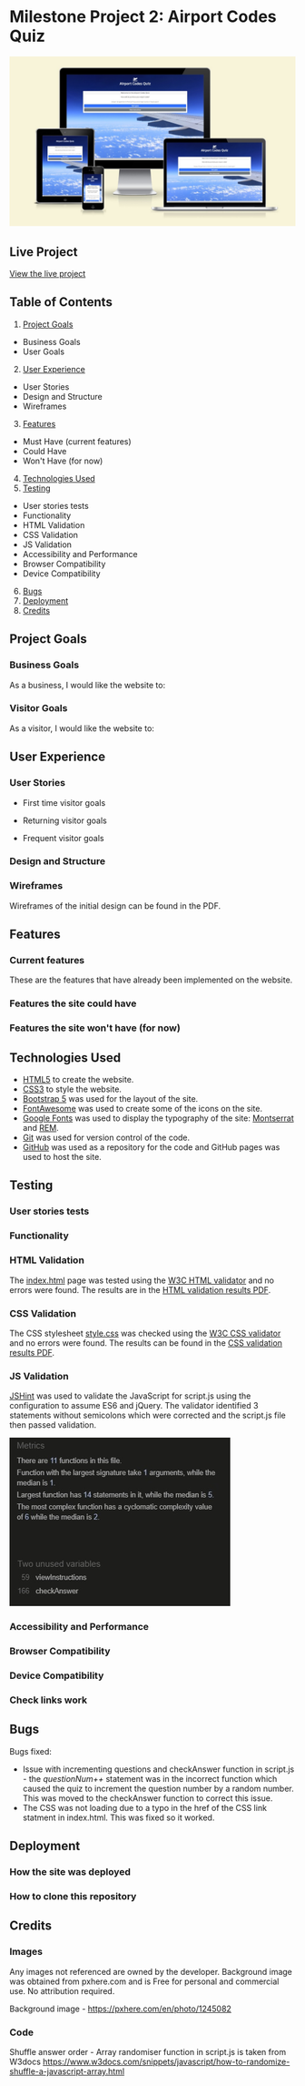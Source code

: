 
# Milestone Project 2: Airport Codes Quiz

![Website shown on various devices](assets/image/responsive.jpg)

## Live Project

[View the live project](https://cshimvin.github.io/quiz-ms-2/)

## Table of Contents
1. [Project Goals](#project-goals)
- Business Goals
- User Goals
2. [User Experience](#user-experience)
- User Stories
- Design and Structure
- Wireframes
3. [Features](#features)
- Must Have (current features)
- Could Have
- Won't Have (for now)
4. [Technologies Used](#technologies-used)
5. [Testing](#testing)
- User stories tests
- Functionality
- HTML Validation
- CSS Validation
- JS Validation
- Accessibility and Performance
- Browser Compatibility
- Device Compatibility
6. [Bugs](#bugs)
7. [Deployment](#deployment)
8. [Credits](#credits)

## Project Goals

### Business Goals

As a business, I would like the website to:

### Visitor Goals

As a visitor, I would like the website to:

## User Experience

### User Stories
- First time visitor goals

- Returning visitor goals

- Frequent visitor goals

### Design and Structure

### Wireframes

Wireframes of the initial design can be found in the PDF.

## Features

### Current features

These are the features that have already been implemented on the website.


### Features the site could have

### Features the site won't have (for now)

## Technologies Used

- [HTML5](https://en.wikipedia.org/wiki/HTML5) to create the website.
- [CSS3](https://en.wikipedia.org/wiki/CSS3) to style the website.
- [Bootstrap 5](https://getbootstrap.com/) was used for the layout of the site.
- [FontAwesome](https://fontawesome.com/) was used to create some of the icons on the site.
- [Google Fonts](https://fonts.google.com/) was used to display the typography of the site: [Montserrat](https://fonts.google.com/specimen/Montserrat) and [REM](https://fonts.google.com/specimen/REM).
- [Git](https://git-scm.com/) was used for version control of the code.
- [GitHub](https://github.com/) was used as a repository for the code and GitHub pages was used to host the site.

## Testing

###  User stories tests

### Functionality


### HTML Validation

The [index.html](index.html) page was tested using the [W3C HTML validator](https://validator.w3.org/nu/) and no errors were found. The results are in the [HTML validation results PDF](assets/documents/html-validation.pdf).

### CSS Validation

The CSS stylesheet [style.css](assets/css/style.css) was checked using the [W3C CSS validator](https://jigsaw.w3.org/css-validator/) and no errors were found. The results can be found in the [CSS validation results PDF](assets/documents/css-validation.pdf).

### JS Validation

[JSHint](https://jshint.com/) was used to validate the JavaScript for script.js using the configuration to assume ES6 and jQuery. The validator identified 3 statements without semicolons which were corrected and the script.js file then passed validation.

![JSHint validator sesults](assets/image/jshint-output.jpg)

### Accessibility and Performance

### Browser Compatibility
### Device Compatibility

### Check links work

## Bugs

Bugs fixed:
- Issue with incrementing questions and checkAnswer function in script.js - the _questionNum++_ statement was in the incorrect function which caused the quiz to increment the question number by a random number. This was moved to the checkAnswer function to correct this issue.
- The CSS was not loading due to a typo in the href of the CSS link statment in index.html. This was fixed so it worked.

## Deployment

### How the site was deployed


### How to clone this repository


## Credits

### Images

Any images not referenced are owned by the developer. Background image was obtained from pxhere.com and is Free for personal and commercial use. No attribution required.

Background image - https://pxhere.com/en/photo/1245082

### Code

Shuffle answer order - Array randomiser function in script.js is taken from W3docs https://www.w3docs.com/snippets/javascript/how-to-randomize-shuffle-a-javascript-array.html
